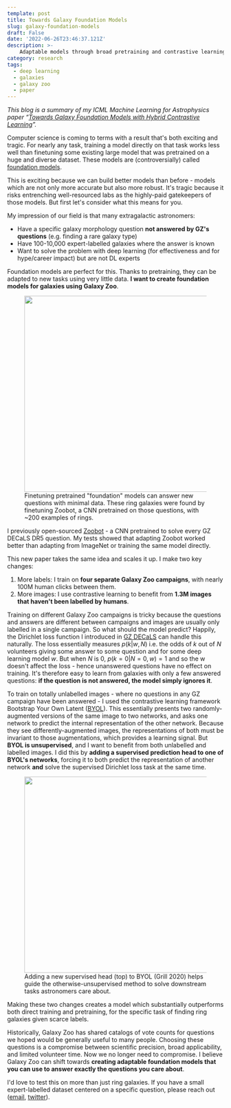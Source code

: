 ```yaml
---
template: post
title: Towards Galaxy Foundation Models
slug: galaxy-foundation-models
draft: False
date: '2022-06-26T23:46:37.121Z'
description: >-
    Adaptable models through broad pretraining and contrastive learning
category: research
tags:
  - deep learning
  - galaxies
  - galaxy zoo
  - paper
---
```


*This blog is a summary of my ICML Machine Learning for Astrophysics paper “[Towards Galaxy Foundation Models with Hybrid Contrastive Learning](https://arxiv.org/abs/2206.11927)”.*

Computer science is coming to terms with a result that's both exciting and tragic.
For nearly any task, training a model directly on that task works less well than finetuning some existing large model that was pretrained on a huge and diverse dataset. These models are (controversially) called [foundation models](https://arxiv.org/abs/2108.07258).

This is exciting because we can build better models than before - models which are not only more accurate but also more robust. It's tragic because it risks entrenching well-resourced labs as the highly-paid gatekeepers of those models. But first let's consider what this means for you.

My impression of our field is that many extragalactic astronomers:

- Have a specific galaxy morphology question **not answered by GZ's questions**  (e.g. finding a rare galaxy type)
- Have 100-10,000 expert-labelled galaxies where the answer is known
- Want to solve the problem with deep learning (for effectiveness and for hype/career impact) but are not DL experts

Foundation models are perfect for this. Thanks to pretraining, they can be adapted to new tasks using very little data. **I want to create foundation models for galaxies using Galaxy Zoo**.

<figure class="alignleft is-resized">
  <img src="https://galaxyzooblog.files.wordpress.com/2022/06/screenshot-2022-06-27-at-06-31-57-cvpr-2022-fgvc9.png?w=1024" alt="" class="wp-image-9572" width="456"/>
  <figcaption>
  Finetuning pretrained "foundation" models can answer new questions with minimal data. These ring galaxies were found by finetuning Zoobot, a CNN pretrained on those questions, with ~200 examples of rings.
  </figcaption>
</figure>

I previously open-sourced [Zoobot](www.github.com/mwalmsley/zoobot) - a CNN pretrained to solve every GZ DECaLS DR5 question. My tests showed that adapting Zoobot worked better than adapting from ImageNet or training the same model directly.

This new paper takes the same idea and scales it up. I make two key changes:

1. More labels: I train on **four separate Galaxy Zoo campaigns**, with nearly 100M human clicks between them.
2. More images: I use contrastive learning to benefit from **1.3M images that haven't been labelled by humans**.

Training on different Galaxy Zoo campaigns is tricky because the questions and answers are different between campaigns and images are usually only labelled in a single campaign. So what should the model predict? Happily, the Dirichlet loss function I introduced in [GZ DECaLS](https://arxiv.org/abs/2102.08414) can handle this naturally. The loss essentially measures $p(k|w, N)$ i.e. the odds of $k$ out of $N$ volunteers giving some answer to some question and for some deep learning model $w$. But when $N$ is 0, $p(k=0|N=0, w) = 1$ and so the w doesn't affect the loss - hence unanswered questions have no effect on training. It's therefore easy to learn from galaxies with only a few answered questions: **if the question is not answered, the model simply ignores it**.

To train on totally unlabelled images - where no questions in any GZ campaign have been answered - I used the contrastive learning framework Bootstrap Your Own Latent ([BYOL](https://arxiv.org/abs/2006.07733)). This essentially presents two randomly-augmented versions of the same image to two networks, and asks one network to predict the internal representation of the other network. Because they see differently-augmented images, the representations of both must be invariant to those augmentations, which provides a learning signal. But **BYOL is unsupervised**, and I want to benefit from both unlabelled and labelled images. I did this by **adding a supervised prediction head to one of BYOL's networks**, forcing it to both predict the representation of another network **and** solve the supervised Dirichlet loss task at the same time.


<figure class="alignleft is-resized">
  <img src="https://galaxyzooblog.files.wordpress.com/2022/06/screenshot-2022-06-26-at-23-23-52-cvpr-2022-fgvc9.png?w=1024" alt="" class="wp-image-9572" width="456"/>
  <figcaption>Adding a new supervised head (top) to BYOL (Grill 2020) helps guide the otherwise-unsupervised method to solve downstream tasks astronomers care about.
  </figcaption>
</figure>


Making these two changes creates a model which substantially outperforms both direct training and pretraining, for the specific task of finding ring galaxies given scarce labels. 

Historically, Galaxy Zoo has shared catalogs of vote counts for questions we hoped would be generally useful to many people. Choosing these questions is a compromise between scientific precision, broad applicability, and limited volunteer time. Now we no longer need to compromise. I believe Galaxy Zoo can shift towards **creating adaptable foundation models that you can use to answer exactly the questions you care about**.

I'd love to test this on more than just ring galaxies. If you have a small expert-labelled dataset centered on a specific question, please reach out ([email](emailto:michael.walmsley@manchester.ac.uk), [twitter](https://www.twitter.com/mike_walmsley_)).
